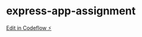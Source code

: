 # express-app-assignment

[Edit in Codeflow ⚡️](https://stackblitz.com/~/github.com/alexandrapierson/express-app-assignment)